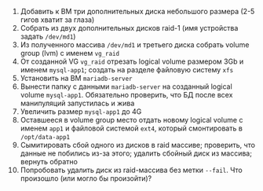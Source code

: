 1) Добавить к ВМ три дополнительных диска небольшого размера (2-5 гигов хватит за глаза)
2) Собрать из двух дополнительных дисков raid-1 (имя устройства задать `/dev/md1`)
3) Из полученного массива `/dev/md1` и третьего диска собрать volume group (lvm) с именем `vg_raid`
4) От созданной VG `vg_raid` отрезать logical volume размером 3Gb и именем `mysql-app1`; создать на разделе файловую систему `xfs`
5) Установить на ВМ `mariadb-server`
6) Вынести папку с данными `mariadb-server` на созданный logical volume `mysql-app1`. Обязательно проверить, что БД после всех манипуляций запустилась и жива
7) Увеличить размер `mysql-app1` до 4G
8) Оставшееся в volume group место отдать новому logical volume с именем `app1` и файловой системой `ext4`, который смонтировать в `/opt/data-app1`
9) Сымитировать сбой одного из дисков в raid массиве; проверить, что данные не побились из-за этого; удалить сбойный диск из массива; вернуть обратно
10) Попробовать удалить диск из raid-массива без метки `--fail`. Что произошло (или могло бы произойти)?

